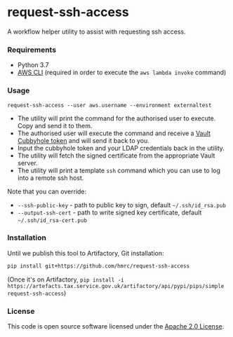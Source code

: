 
# request-ssh-access

A workflow helper utility to assist with requesting ssh access.


### Requirements
- Python 3.7
- [AWS CLI](https://aws.amazon.com/cli/) (required in order to execute the `aws lambda invoke` command)

### Usage
```
request-ssh-access --user aws.username --environment externaltest
```

- The utility will print the command for the authorised user to execute. Copy and send it to them.
- The authorised user will execute the command and receive a [Vault Cubbyhole token](https://www.vaultproject.io/docs/secrets/cubbyhole/index.html) and will send it back to you.
- Input the cubbyhole token and your LDAP credentials back in the utility. 
- The utility will fetch the signed certificate from the appropriate Vault server.
- The utility will print a template `ssh` command which you can use to log into a remote ssh host.

Note that you can override:
- `--ssh-public-key` - path to public key to sign, default `~/.ssh/id_rsa.pub`
- `--output-ssh-cert` - path to write signed key certificate, default `~/.ssh/id_rsa-cert.pub`



### Installation
Until we publish this tool to Artifactory, Git installation:
```bash
pip install git+https://github.com/hmrc/request-ssh-access
```

(Once it's on Artifactory, `pip install -i https://artefacts.tax.service.gov.uk/artifactory/api/pypi/pips/simple request-ssh-access`)

### License

This code is open source software licensed under the [Apache 2.0 License]("http://www.apache.org/licenses/LICENSE-2.0.html").
